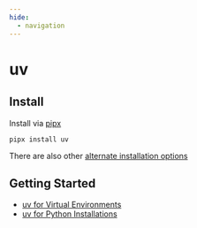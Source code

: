 ```yaml
---
hide:
  - navigation
---
```


# uv

## Install
Install via [pipx](/pipx)
```
pipx install uv
```

There are also other [alternate installation options](https://docs.astral.sh/uv/getting-started/installation/)

## Getting Started
- [uv for Virtual Environments](https://docs.astral.sh/uv/guides/projects/)
- [uv for Python Installations](https://docs.astral.sh/uv/guides/install-python/)